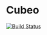 # Cubeo

[![Build Status](https://travis-ci.com/lbrande/cubeo.svg?branch=master)](https://travis-ci.com/lbrande/cubeo)
